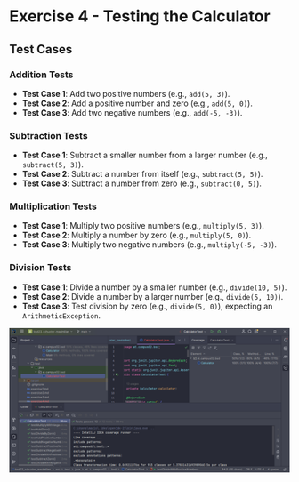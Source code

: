 # Exercise 4 - Testing the Calculator



## Test Cases

### Addition Tests
- **Test Case 1**: Add two positive numbers (e.g., `add(5, 3)`).
- **Test Case 2**: Add a positive number and zero (e.g., `add(5, 0)`).
- **Test Case 3**: Add two negative numbers (e.g., `add(-5, -3)`).

### Subtraction Tests 
- **Test Case 1**: Subtract a smaller number from a larger number (e.g., `subtract(5, 3)`).
- **Test Case 2**: Subtract a number from itself (e.g., `subtract(5, 5)`).
- **Test Case 3**: Subtract a number from zero (e.g., `subtract(0, 5)`).

### Multiplication Tests 
- **Test Case 1**: Multiply two positive numbers (e.g., `multiply(5, 3)`).
- **Test Case 2**: Multiply a number by zero (e.g., `multiply(5, 0)`).
- **Test Case 3**: Multiply two negative numbers (e.g., `multiply(-5, -3)`).

### Division Tests 
- **Test Case 1**: Divide a number by a smaller number (e.g., `divide(10, 5)`).
- **Test Case 2**: Divide a number by a larger number (e.g., `divide(5, 10)`).
- **Test Case 3**: Test division by zero (e.g., `divide(5, 0)`), expecting an `ArithmeticException`.

 ![Screenshot](resources/images/ex4_1.png)
